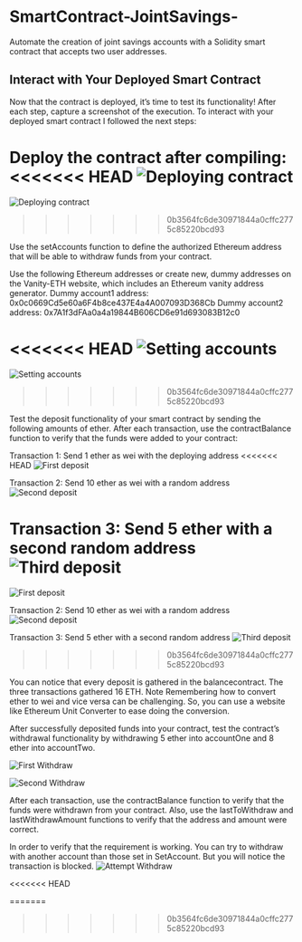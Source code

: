 # SmartContract-JointSavings-
Automate the creation of joint savings accounts with a Solidity smart contract that accepts two user addresses.


## Interact with Your Deployed Smart Contract
Now that the contract is deployed, it’s time to test its functionality! After each step, capture a screenshot of the execution.
To interact with your deployed smart contract I followed the next steps:

Deploy the contract after compiling:
<<<<<<< HEAD
![Deploying contract](./screenshots/Deploy.JPG)
=======
![Deploying contract](Deploy.JPG)
>>>>>>> 0b3564fc6de30971844a0cffc2775c85220bcd93

Use the setAccounts function to define the authorized Ethereum address that will be able to withdraw funds from your contract.

Use the following Ethereum addresses or create new, dummy addresses on the Vanity-ETH website, which includes an Ethereum vanity address generator.
Dummy account1 address: 0x0c0669Cd5e60a6F4b8ce437E4a4A007093D368Cb
Dummy account2 address: 0x7A1f3dFAa0a4a19844B606CD6e91d693083B12c0

<<<<<<< HEAD
![Setting accounts](./screenshots/SetAccounts.JPG)
=======
![Setting accounts](SetAccounts.JPG)
>>>>>>> 0b3564fc6de30971844a0cffc2775c85220bcd93


Test the deposit functionality of your smart contract by sending the following amounts of ether. After each transaction, use the contractBalance function to verify that the funds were added to your contract:


Transaction 1: Send 1 ether as wei with the deploying address
<<<<<<< HEAD
![First deposit](./screenshots/deposit_1Eth_w_msgSender.JPG)


Transaction 2: Send 10 ether as wei with a random address
![Second deposit](./screenshots/deposit_5Eth_o_Account.JPG)


Transaction 3: Send 5 ether with a second random address
![Third deposit](./screenshots/adddeposit_10Eth_o_Account(3dr).JPG)
=======
![First deposit](deposit_1Eth_w_msgSender.JPG)


Transaction 2: Send 10 ether as wei with a random address
![Second deposit](deposit_5Eth_o_Account.JPG)


Transaction 3: Send 5 ether with a second random address
![Third deposit](deposit_10Eth_o_Account(3dr).JPG)
>>>>>>> 0b3564fc6de30971844a0cffc2775c85220bcd93


You can notice that every deposit is gathered in the balancecontract. The three transactions gathered 16 ETH. 
Note Remembering how to convert ether to wei and vice versa can be challenging. So, you can use a website like Ethereum Unit Converter to ease doing the conversion.



After successfully deposited funds into your contract, test the contract’s withdrawal functionality by withdrawing 5 ether into accountOne and 8 ether into accountTwo. 

![First Withdraw](Withdraw_5Eth_Account1.JPG)

![Second Withdraw](Withdraw_8Eth_Account2.JPG)

After each transaction, use the contractBalance function to verify that the funds were withdrawn from your contract. Also, use the lastToWithdraw and lastWithdrawAmount functions to verify that the address and amount were correct.

In order to verify that the requirement is working. You can try to withdraw with another account than those set in SetAccount. But you will notice the transaction is blocked.
![Attempt Withdraw](Attempt-Withdraw_2Eth_o_Account.JPG)


<<<<<<< HEAD

=======
>>>>>>> 0b3564fc6de30971844a0cffc2775c85220bcd93
